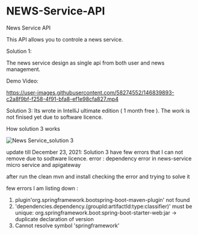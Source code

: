 # NEWS-Service-API

News Service API

This API allows you to controle a news service. 

Solution 1: 

The news service design as single api from both user and news management. 

Demo Video:



https://user-images.githubusercontent.com/58274552/146839893-c2a8f9bf-f258-4f91-bfa8-ef1e98cfa827.mp4



Solution 3: Its wrote in IntelliJ ultimate edition ( 1 month free ). The work is not finised yet due to software licence.

How solution 3 works


![News Service_solution 3](https://user-images.githubusercontent.com/58274552/147097764-fd94d89c-7bf4-458f-8289-e63cba826586.PNG)

update till December 23, 2021: Solution 3 have few errors that I can not remove due to sodtware licence.
error : dependency error in news-service micro service and apigateway 

after run the clean mvn and install checking the error and trying to solve it

few errors I am listing down : 

1. plugin'org.springframework.bootspring-boot-maven-plugin' not found
2. 'dependencies.dependency.(groupId:artifactId:type:classifier)' must be unique: org.springframework.boot:spring-boot-starter-web:jar -> duplicate declaration of version
3. Cannot resolve symbol 'springframework'
